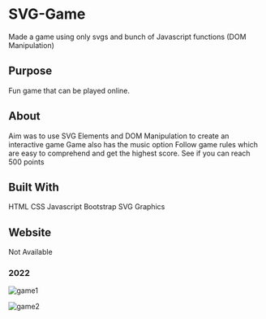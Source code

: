 # SVG-Game
Made a game using only svgs and bunch of Javascript functions (DOM Manipulation)

## Purpose
Fun game that can be played online.

## About
Aim was to use SVG Elements and DOM Manipulation to create an interactive game
Game also has the music option
Follow game rules which are easy to comprehend and get the highest score.
See if you can reach 500 points

## Built With
HTML
CSS
Javascript
Bootstrap
SVG Graphics

## Website
Not Available

### 2022

![game1](https://github.com/Bello-online/LoveCalculator/assets/78232648/b3f8e641-a67c-40f2-8e8f-564a9f0f476f)

![game2](https://github.com/Bello-online/LoveCalculator/assets/78232648/10b9dcb9-56b6-494b-bc87-f35c6abdd5d0)
